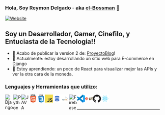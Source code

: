 ### Hola, Soy Reymon Delgado - aka [el-Bossman][website] 👋

[![Website](https://img.shields.io/website?label=reymondelgado.tk&style=for-the-badge&url=https%3A%2F%2Freymondelgado.tk)](https://reymondelgado.tk/)


## Soy un Desarrollador, Gamer, Cinefilo, y Entuciasta de la Tecnologia!!

- 🔭 Acabo de publicar la version 2 de: [ProyectoBlog][proyecto]!
- 🌱 Actualmente: estoy desarrollando un sitio web para E-commerce en Django
- 📘 Estoy aprendiendo: un poco de React para visualizar mejor las APIs y ver la otra cara de la moneda.


### Lenguajes y Herramientas que utilizo:


<img align="left" alt="Django" width="26px" src="https://cdn.iconscout.com/icon/free/png-256/django-3629322-3031821.png" />
<img align="left" alt="Python" width="26px" src="https://cdn.iconscout.com/icon/free/png-256/python-3628999-3030224.png" />

<img align="left" alt="JAVA" width="26px" src="https://gabrielaugusto.me/wp-content/uploads/2021/06/Java_Logo.png" />

<img align="left" alt="HTML5" width="26px" src="https://raw.githubusercontent.com/github/explore/80688e429a7d4ef2fca1e82350fe8e3517d3494d/topics/html/html.png" />

<img align="left" alt="CSS3" width="26px" src="https://raw.githubusercontent.com/github/explore/80688e429a7d4ef2fca1e82350fe8e3517d3494d/topics/css/css.png" />

<img align="left" alt="JavaScript" width="26px" src="https://raw.githubusercontent.com/github/explore/80688e429a7d4ef2fca1e82350fe8e3517d3494d/topics/javascript/javascript.png" />

<img align="left" alt="SQL" width="26px" src="https://raw.githubusercontent.com/github/explore/80688e429a7d4ef2fca1e82350fe8e3517d3494d/topics/sql/sql.png" />

<img align="left" alt="MySQL" width="26px" src="https://raw.githubusercontent.com/github/explore/80688e429a7d4ef2fca1e82350fe8e3517d3494d/topics/mysql/mysql.png" />

<img align="left" alt="Firebase" width="26px" src="https://cdn.iconscout.com/icon/free/png-256/firebase-3629364-3032357.png" />

<img align="left" alt="Visual Studio Code" width="26px" src="https://raw.githubusercontent.com/github/explore/80688e429a7d4ef2fca1e82350fe8e3517d3494d/topics/visual-studio-code/visual-studio-code.png" />

<img align="left" alt="Git" width="26px" src="https://raw.githubusercontent.com/github/explore/80688e429a7d4ef2fca1e82350fe8e3517d3494d/topics/git/git.png" />

<img align="left" alt="GitHub" width="26px" src="https://raw.githubusercontent.com/github/explore/78df643247d429f6cc873026c0622819ad797942/topics/github/github.png" />

<img align="left" alt="React" width="26px" src="https://raw.githubusercontent.com/github/explore/80688e429a7d4ef2fca1e82350fe8e3517d3494d/topics/react/react.png" />



<br />
<br />

---


[website]: https://reymondelgado.tk/
[proyecto]: https://reymondelgado.pythonanywhere.com/
